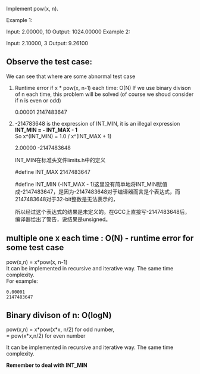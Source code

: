Implement pow(x, n).


Example 1:

Input: 2.00000, 10
Output: 1024.00000
Example 2:

Input: 2.10000, 3
Output: 9.26100

## Observe the test case:

 We can see that where are some abnormal test case

 1. Runtime error if x * pow(x, n-1) each time: O(N)
 If we use binary divison of n each time, this problem will be solved (of course we shoud consider if n is even or odd)

	0.00001
	2147483647

2. -214783648 is the expression of INT_MIN, it is an illegal expression  
 **INT_MIN = - INT_MAX - 1**  
 So x^(INT_MIN) = 1.0 / x^(INT_MAX + 1)

	2.00000
	-2147483648

	INT_MIN在标准头文件limits.h中的定义 
	 
	#define INT_MAX 2147483647 
	 
	#define INT_MIN (-INT_MAX - 1)这里没有简单地将INT_MIN赋值成-2147483647，是因为-2147483648对于编译器而言是个表达式，而2147483648对于32-bit整数是无法表示的， 
	 
	所以经过这个表达式的结果是未定义的。在GCC上直接写-2147483648后，编译器给出了警告，说结果是unsigned。

## multiple one x each time : O(N) - runtime error for some test case

pow(x,n) = x\*pow(x, n-1)  
It can be implemented in recursive and iterative way. The same time complexity.  
For example:

 	0.00001
	2147483647

## Binary divison of n: O(logN)

pow(x,n) = x\*pow(x\*x, n/2) for odd number,    
= pow(x\*x,n/2) for even number  

It can be implemented in recursive and iterative way. The same time complexity.  

**Remember to deal with INT_MIN**
